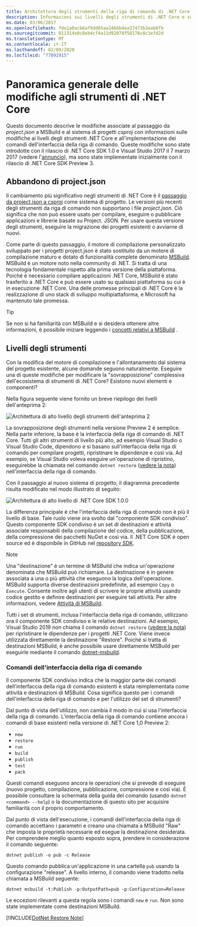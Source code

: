 ```yaml
---
title: Architettura degli strumenti della riga di comando di .NET Core
description: Informazioni sui livelli degli strumenti di .NET Core e sulle modifiche apportate nelle versioni più recenti.
ms.date: 03/06/2017
ms.openlocfilehash: fde1a0acb6af9dd65aa3466b4ea37473b2eab6fb
ms.sourcegitcommit: 011314e0c8eb4cf4a11d92078f58176c8c3efd2d
ms.translationtype: MT
ms.contentlocale: it-IT
ms.lasthandoff: 02/09/2020
ms.locfileid: "77092915"
---
```

# <a name="high-level-overview-of-changes-in-the-net-core-tools"></a>Panoramica generale delle modifiche agli strumenti di .NET Core

Questo documento descrive le modifiche associate al passaggio da *project.json* a MSBuild e al sistema di progetti *csproj* con informazioni sulle modifiche ai livelli degli strumenti .NET Core e all'implementazione dei comandi dell'interfaccia della riga di comando. Queste modifiche sono state introdotte con il rilascio di .NET Core SDK 1.0 e Visual Studio 2017 il 7 marzo 2017 (vedere l'[annuncio](https://devblogs.microsoft.com/dotnet/announcing-net-core-tools-1-0/)), ma sono state implementate inizialmente con il rilascio di .NET Core SDK Preview 3.

## <a name="moving-away-from-projectjson"></a>Abbandono di project.json

Il cambiamento più significativo negli strumenti di .NET Core è il [passaggio da project.json a csproj](https://devblogs.microsoft.com/dotnet/changes-to-project-json/) come sistema di progetto. Le versioni più recenti degli strumenti da riga di comando non supportano i file *project.json*. Ciò significa che non può essere usato per compilare, eseguire o pubblicare applicazioni e librerie basate su Project. JSON. Per usare questa versione degli strumenti, eseguire la migrazione dei progetti esistenti o avviarne di nuovi.

Come parte di questo passaggio, il motore di compilazione personalizzato sviluppato per i progetti project.json è stato sostituito da un motore di compilazione maturo e dotato di funzionalità complete denominato [MSBuild](https://github.com/Microsoft/msbuild). MSBuild è un motore noto nella community di .NET. Si tratta di una tecnologia fondamentale rispetto alla prima versione della piattaforma. Poiché è necessario compilare applicazioni .NET Core, MSBuild è stato trasferito a .NET Core e può essere usato su qualsiasi piattaforma su cui è in esecuzione .NET Core. Una delle promesse principali di .NET Core è la realizzazione di uno stack di sviluppo multipiattaforma, e Microsoft ha mantenuto tale promessa.

> [!TIP]
> Se non si ha familiarità con MSBuild e si desidera ottenere altre informazioni, è possibile iniziare leggendo i [concetti relativi a MSBuild](/visualstudio/msbuild/msbuild-concepts) .

## <a name="the-tooling-layers"></a>Livelli degli strumenti

Con la modifica del motore di compilazione e l'allontanamento dal sistema del progetto esistente, alcune domande seguono naturalmente. Eseguire una di queste modifiche per modificare la "sovrapposizione" complessiva dell'ecosistema di strumenti di .NET Core? Esistono nuovi elementi e componenti?

Nella figura seguente viene fornito un breve riepilogo dei livelli dell'anteprima 2:

![Architettura di alto livello degli strumenti dell'anteprima 2](media/cli-msbuild-architecture/p2-arch.png)

La sovrapposizione degli strumenti nella versione Preview 2 è semplice. Nella parte inferiore, la base è la interfaccia della riga di comando di .NET Core. Tutti gli altri strumenti di livello più alto, ad esempio Visual Studio o Visual Studio Code, dipendono e si basano sull'interfaccia della riga di comando per compilare progetti, ripristinare le dipendenze e così via. Ad esempio, se Visual Studio voleva eseguire un'operazione di ripristino, eseguirebbe la chiamata nel comando `dotnet restore` ([vedere la nota](#dotnet-restore-note)) nell'interfaccia della riga di comando.

Con il passaggio al nuovo sistema di progetto, il diagramma precedente risulta modificato nel modo illustrato di seguito:

![Architettura di alto livello di .NET Core SDK 1.0.0](media/cli-msbuild-architecture/p3-arch.png)

La differenza principale è che l'interfaccia della riga di comando non è più il livello di base. Tale ruolo viene ora svolto dal "componente SDK condiviso". Questo componente SDK condiviso è un set di destinazioni e attività associate responsabili della compilazione del codice, della pubblicazione, della compressione dei pacchetti NuGet e così via. Il .NET Core SDK è open source ed è disponibile in GitHub nel [repository SDK](https://github.com/dotnet/sdk).

> [!NOTE]
> Una "destinazione" è un termine di MSBuild che indica un'operazione denominata che MSBuild può richiamare. La destinazione è in genere associata a una o più attività che eseguono la logica dell'operazione. MSBuild supporta diverse destinazioni predefinite, ad esempio `Copy` o `Execute`. Consente inoltre agli utenti di scrivere le proprie attività usando codice gestito e definire destinazioni per eseguire tali attività. Per altre informazioni, vedere [Attività di MSBuild](/visualstudio/msbuild/msbuild-tasks).

Tutti i set di strumenti, inclusa l'interfaccia della riga di comando, utilizzano ora il componente SDK condiviso e le relative destinazioni. Ad esempio, Visual Studio 2019 non chiama il comando `dotnet restore` ([vedere la nota](#dotnet-restore-note)) per ripristinare le dipendenze per i progetti .NET Core. Viene invece utilizzata direttamente la destinazione "Restore". Poiché si tratta di destinazioni MSBuild, è anche possibile usare direttamente MSBuild per eseguirle mediante il comando [dotnet-msbuild](dotnet-msbuild.md).

### <a name="cli-commands"></a>Comandi dell'interfaccia della riga di comando

Il componente SDK condiviso indica che la maggior parte dei comandi dell'interfaccia della riga di comando esistenti è stata reimplementata come attività e destinazioni di MSBuild. Cosa significa questo per i comandi dell'interfaccia della riga di comando e per l'utilizzo del set di strumenti?

Dal punto di vista dell'utilizzo, non cambia il modo in cui si usa l'interfaccia della riga di comando. L'interfaccia della riga di comando contiene ancora i comandi di base esistenti nella versione di .NET Core 1,0 Preview 2:

- `new`
- `restore`
- `run`
- `build`
- `publish`
- `test`
- `pack`

Questi comandi eseguono ancora le operazioni che si prevede di eseguire (nuovo progetto, compilazione, pubblicazione, compressione e così via). È possibile consultare la schermata della guida del comando (usando `dotnet <command> --help`) o la documentazione di questo sito per acquisire familiarità con il proprio comportamento.

Dal punto di vista dell'esecuzione, i comandi dell'interfaccia della riga di comando accettano i parametri e creano una chiamata a MSBuild "Raw" che imposta le proprietà necessarie ed esegue la destinazione desiderata. Per comprendere meglio quanto esposto sopra, prendere in considerazione il comando seguente:

   ```dotnetcli
   dotnet publish -o pub -c Release
   ```

Questo comando pubblica un'applicazione in una cartella `pub` usando la configurazione "release". A livello interno, il comando viene tradotto nella chiamata a MSBuild seguente:

   ```dotnetcli
   dotnet msbuild -t:Publish -p:OutputPath=pub -p:Configuration=Release
   ```

Le eccezioni rilevanti a questa regola sono i comandi `new` e `run`. Non sono state implementate come destinazioni MSBuild.

<a name="dotnet-restore-note"></a>
[!INCLUDE[DotNet Restore Note](~/includes/dotnet-restore-note.md)]
